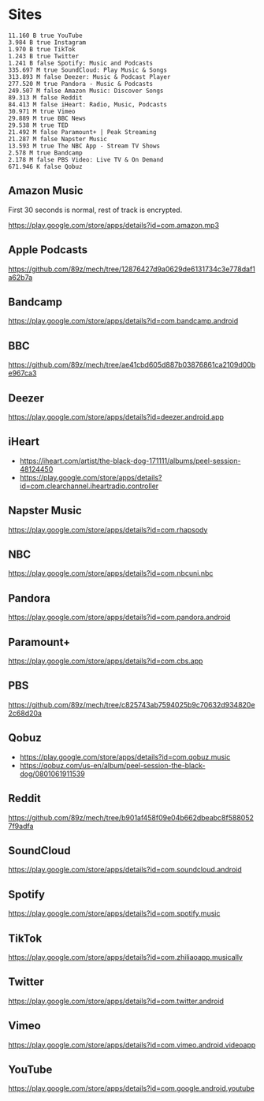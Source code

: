 # Sites

~~~
11.160 B true YouTube
3.984 B true Instagram
1.970 B true TikTok
1.243 B true Twitter
1.241 B false Spotify: Music and Podcasts
335.697 M true SoundCloud: Play Music & Songs
313.893 M false Deezer: Music & Podcast Player
277.520 M true Pandora - Music & Podcasts
249.507 M false Amazon Music: Discover Songs
89.313 M false Reddit
84.413 M false iHeart: Radio, Music, Podcasts
30.971 M true Vimeo
29.889 M true BBC News
29.538 M true TED
21.492 M false Paramount+ | Peak Streaming
21.287 M false Napster Music
13.593 M true The NBC App - Stream TV Shows
2.578 M true Bandcamp
2.178 M false PBS Video: Live TV & On Demand
671.946 K false Qobuz
~~~

## Amazon Music

First 30 seconds is normal, rest of track is encrypted.

https://play.google.com/store/apps/details?id=com.amazon.mp3

## Apple Podcasts

https://github.com/89z/mech/tree/12876427d9a0629de6131734c3e778daf1a62b7a

## Bandcamp

https://play.google.com/store/apps/details?id=com.bandcamp.android

## BBC

https://github.com/89z/mech/tree/ae41cbd605d887b03876861ca2109d00be967ca3

## Deezer

https://play.google.com/store/apps/details?id=deezer.android.app

## iHeart

- https://iheart.com/artist/the-black-dog-171111/albums/peel-session-48124450
- https://play.google.com/store/apps/details?id=com.clearchannel.iheartradio.controller

## Napster Music

https://play.google.com/store/apps/details?id=com.rhapsody

## NBC

https://play.google.com/store/apps/details?id=com.nbcuni.nbc

## Pandora

https://play.google.com/store/apps/details?id=com.pandora.android

## Paramount+

https://play.google.com/store/apps/details?id=com.cbs.app

## PBS

https://github.com/89z/mech/tree/c825743ab7594025b9c70632d934820e2c68d20a

## Qobuz

- https://play.google.com/store/apps/details?id=com.qobuz.music
- https://qobuz.com/us-en/album/peel-session-the-black-dog/0801061911539

## Reddit

https://github.com/89z/mech/tree/b901af458f09e04b662dbeabc8f5880527f9adfa

## SoundCloud

https://play.google.com/store/apps/details?id=com.soundcloud.android

## Spotify

https://play.google.com/store/apps/details?id=com.spotify.music

## TikTok

https://play.google.com/store/apps/details?id=com.zhiliaoapp.musically

## Twitter

https://play.google.com/store/apps/details?id=com.twitter.android

## Vimeo

https://play.google.com/store/apps/details?id=com.vimeo.android.videoapp

## YouTube

https://play.google.com/store/apps/details?id=com.google.android.youtube

